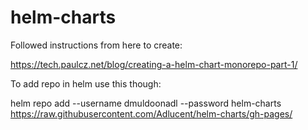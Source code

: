 # helm-charts

Followed instructions from here to create:

https://tech.paulcz.net/blog/creating-a-helm-chart-monorepo-part-1/


To add repo in helm use this though: 

helm repo add --username dmuldoonadl --password <token> helm-charts https://raw.githubusercontent.com/Adlucent/helm-charts/gh-pages/
